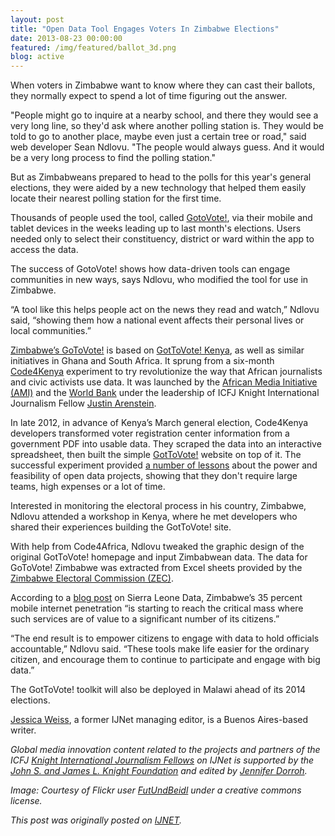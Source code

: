 ```yaml
---
layout: post
title: "Open Data Tool Engages Voters In Zimbabwe Elections"
date: 2013-08-23 00:00:00
featured: /img/featured/ballot_3d.png
blog: active
---
```


When voters in Zimbabwe want to know where they can cast their ballots, they normally expect to spend a lot of time figuring out the answer.

"People might go to inquire at a nearby school, and there they would see a very long line, so they'd ask where another polling station is. They would be told to go to another place, maybe even just a certain tree or road," said web developer Sean Ndlovu. "The people would always guess. And it would be a very long process to find the polling station."

But as Zimbabweans prepared to head to the polls for this year's general elections, they were aided by a new technology that helped them easily locate their nearest polling station for the first time.

Thousands of people used the tool, called [GotoVote!](http://www.zimvoices.co.zw/), via their mobile and tablet devices in the weeks leading up to last month's elections. Users needed only to select their constituency, district or ward within the app to access the data.

The success of GotoVote! shows how data-driven tools can engage communities in new ways, says Ndlovu, who modified the tool for use in Zimbabwe.

“A tool like this helps people act on the news they read and watch,” Ndlovu said, “showing them how a national event affects their personal lives or local communities.”

[Zimbabwe’s GoToVote!](http://www.zimvoices.co.zw/) is based on [GotToVote! Kenya](http://gottovote.code4kenya.org/), as well as similar initiatives in Ghana and South Africa. It sprung from a six-month [Code4Kenya](http://code4kenya.org/) experiment to try revolutionize the way that African journalists and civic activists use data. It was launched by the [African Media Initiative (AMI)](http://africanmediainitiative.org/) and the [World Bank](http://www.worldbank.org/en/country/kenya) under the leadership of ICFJ Knight International Journalism Fellow [Justin Arenstein](http://www.icfj.org/about/profiles/justin-arenstein).

In late 2012, in advance of Kenya’s March general election, Code4Kenya developers transformed voter registration center information from a government PDF into usable data. They scraped the data into an interactive spreadsheet, then built the simple [GotToVote!](http://gottovote.code4kenya.org/) website on top of it. The successful experiment provided [a number of lessons](http://ijnet.org/stories/data-journalism-boosts-voter-registration-kenya) about the power and feasibility of open data projects, showing that they don't require large teams, high expenses or a lot of time.

Interested in monitoring the electoral process in his country, Zimbabwe, Ndlovu attended a workshop in Kenya, where he met developers who shared their experiences building the GotToVote! site.

With help from Code4Africa, Ndlovu tweaked the graphic design of the original GotToVote! homepage and input Zimbabwean data. The data for GoToVote! Zimbabwe was extracted from Excel sheets provided by the [Zimbabwe Electoral Commission (ZEC)](http://www.zec.gov.zw/).

According to a [blog post](http://www.leonedata.com/modern-tech-in-african-elections-the-shape-of-things-to-come/) on Sierra Leone Data, Zimbabwe’s 35 percent mobile internet penetration “is starting to reach the critical mass where such services are of value to a significant number of its citizens.”

“The end result is to empower citizens to engage with data to hold officials accountable,” Ndlovu said. “These tools make life easier for the ordinary citizen, and encourage them to continue to participate and engage with big data.”

The GotToVote! toolkit will also be deployed in Malawi ahead of its 2014 elections.

[Jessica Weiss](http://www.twitter.com/jessweiss1), a former IJNet managing editor, is a Buenos Aires-based writer.

*Global media innovation content related to the projects and partners of the ICFJ [Knight International Journalism Fellows](http://www.icfj.org/our-work/knight) on IJNet is supported by the [John S. and James L. Knight Foundation](http://www.knightfoundation.org/) and edited by [Jennifer Dorroh](http://ijnet.org/community/profiles/%5Buid%5D).*

*Image: Courtesy of Flickr user [FutUndBeidl](http://www.flickr.com/photos/61423903@N06/8076635893/) under a creative commons license.*

*This post was originally posted on [IJNET](http://ijnet.org/stories/open-data-tool-engages-voters-zimbabwe-elections).*
